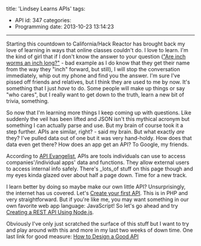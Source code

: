 title: 'Lindsey Learns APIs'
tags:
  - API
id: 347
categories:
  - Programming
date: 2013-10-23 13:14:23
---

Starting this countdown to California/Hack Reactor has brought back my love of learning in ways that online classes couldn't do. I love to learn. I'm the kind of girl that if I don't know the answer to your question (["Are inch worms an inch long?"](http://www.wisegeek.com/what-are-inchworms.htm) - bad example as I do know that they get their name from the way they "inch" forward, but still), I will stop the conversation immediately, whip out my phone and find you the answer. I'm sure I've pissed off friends and relatives, but I think they are used to me by now. It's something that I just _have_ to do. Some people will make up things or say "who cares", but I really want to get down to the truth, learn a new bit of trivia, something.

So now that I'm learning more things I keep coming up with questions. Like suddenly the veil has been lifted and JSON isn't this mythical acronym but something I can actually parse and use. But my brain of course took it a step further. APIs are similar, right? - said my brain. But what exactly _are_ they? I've pulled data out of one but it was very hand-holdy. How does that data even get there? How does an app get an API? To Google, my friends.

According to [API Evangelist](http://apievangelist.com/), APIs are tools individuals can use to access companies'/individual apps' data and functions. They allow external users to access internal info safely. There's _lots_of stuff on this page though and my eyes kinda glazed over about half a page down. Time for a new track.

I learn better by doing so maybe make our own little API? Unsurprisingly, the internet has us covered. Let's [Create your first API](http://blog.andreaolivato.net/programming/create-your-first-api-set-in-php.html). This is in PHP and very straightforward. But if you're like me, you may want something in our own favorite web app language: JavaScript! So let's go ahead and try [Creating a REST API Using Node.js](http://coenraets.org/blog/2012/10/creating-a-rest-api-using-node-js-express-and-mongodb/).

Obviously I've only just scratched the surface of this stuff but I want to try and play around with this and more in my last two weeks of down time. One last link for good measure: [How to Design a Good API](http://lcsd05.cs.tamu.edu/slides/keynote.pdf)
